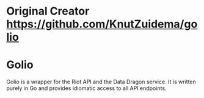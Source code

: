 # Original Creator https://github.com/KnutZuidema/golio

# Golio

Golio is a wrapper for the Riot API and the Data Dragon service.
It is written purely in Go and provides idiomatic access to all
API endpoints.

